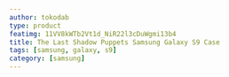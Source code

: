 ```yaml
---
author: tokodab
type: product
featimg: 11VV8kWTb2Vt1d_NiR22l3cDuWgmi13b4
title: The Last Shadow Puppets Samsung Galaxy S9 Case
tags: [samsung, galaxy, s9]
category: [samsung]
---
```

